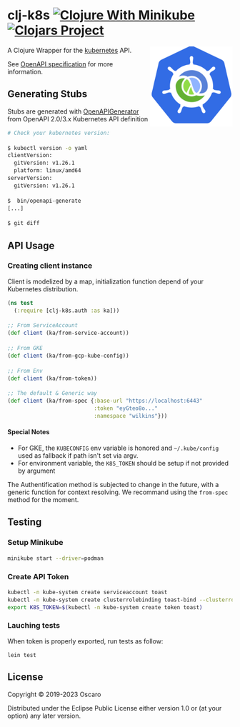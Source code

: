 # clj-k8s [![Clojure With Minikube](https://github.com/oscaro/clj-k8s/actions/workflows/clojure.yml/badge.svg?branch=master)](https://github.com/oscaro/clj-k8s/actions/workflows/clojure.yml) [![Clojars Project](https://img.shields.io/clojars/v/com.oscaro/clj-k8s.svg)](https://clojars.org/com.oscaro/clj-k8s)


<a href="https://github.com/oscaro/clj-k8s"><img
  src="https://raw.githubusercontent.com/oscaro/clj-k8s/master/.github/logo.png"
  height="180" align="right"></a>

A Clojure Wrapper for the [kubernetes](https://kubernetes.io/) API.

See [OpenAPI specification](https://kubernetes.io/docs/concepts/overview/kubernetes-api/#api-specification) for more information.

## Generating Stubs

Stubs are generated with [OpenAPIGenerator](https://openapi-generator.tech/) from OpenAPI 2.0/3.x Kubernetes API definition

```bash
# Check your kubernetes version:

$ kubectl version -o yaml
clientVersion:
  gitVersion: v1.26.1
  platform: linux/amd64
serverVersion:
  gitVersion: v1.26.1

$  bin/openapi-generate
[...]

$ git diff
```

## API Usage

### Creating client instance

Client is modelized by a map, initialization function depend of your Kubernetes distribution.


```clojure
(ns test
  (:require [clj-k8s.auth :as ka]))

;; From ServiceAccount
(def client (ka/from-service-account))

;; From GKE
(def client (ka/from-gcp-kube-config))

;; From Env
(def client (ka/from-token))

;; The default & Generic way
(def client (ka/from-spec {:base-url "https://localhost:6443"
                           :token "eyGteo8o..."
                           :namespace "wilkins"}))
```

#### Special Notes
- For GKE, the `KUBECONFIG` env variable is honored and `~/.kube/config` used as fallback if path isn't set via argv.
- For environment variable, the `K8S_TOKEN` should be setup if not provided by argument

The Authentification method is subjected to change in the future, with a generic function for context resolving. We recommand using the `from-spec` method for the moment.

## Testing

### Setup Minikube

```bash
minikube start --driver=podman
```

### Create API Token

```bash
kubectl -n kube-system create serviceaccount toast
kubectl -n kube-system create clusterrolebinding toast-bind --clusterrole=cluster-admin --serviceaccount=kube-system:toast
export K8S_TOKEN=$(kubectl -n kube-system create token toast)
```

### Lauching tests

When token is properly exported, run tests as follow:

```
lein test
```

## License

Copyright © 2019-2023 Oscaro

Distributed under the Eclipse Public License either version 1.0 or (at
your option) any later version.

[kubernetes]: https://kubernetes.io/
